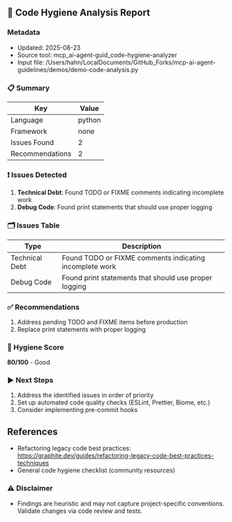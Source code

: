 ## 🧹 Code Hygiene Analysis Report

### Metadata
- Updated: 2025-08-23
- Source tool: mcp_ai-agent-guid_code-hygiene-analyzer
- Input file: /Users/hahn/LocalDocuments/GitHub_Forks/mcp-ai-agent-guidelines/demos/demo-code-analysis.py

### 📋 Summary
| Key | Value |
|---|---|
| Language | python |
| Framework | none |
| Issues Found | 2 |
| Recommendations | 2 |

### ❗ Issues Detected
1. **Technical Debt**: Found TODO or FIXME comments indicating incomplete work
2. **Debug Code**: Found print statements that should use proper logging

### 🗂️ Issues Table
| Type | Description |
|---|---|
| Technical Debt | Found TODO or FIXME comments indicating incomplete work |
| Debug Code | Found print statements that should use proper logging |


### ✅ Recommendations
1. Address pending TODO and FIXME items before production
2. Replace print statements with proper logging

### 🧮 Hygiene Score
**80/100** - Good

### ▶️ Next Steps
1. Address the identified issues in order of priority
2. Set up automated code quality checks (ESLint, Prettier, Biome, etc.)
3. Consider implementing pre-commit hooks

## References
- Refactoring legacy code best practices: https://graphite.dev/guides/refactoring-legacy-code-best-practices-techniques
- General code hygiene checklist (community resources)




### ⚠️ Disclaimer
- Findings are heuristic and may not capture project-specific conventions. Validate changes via code review and tests.
